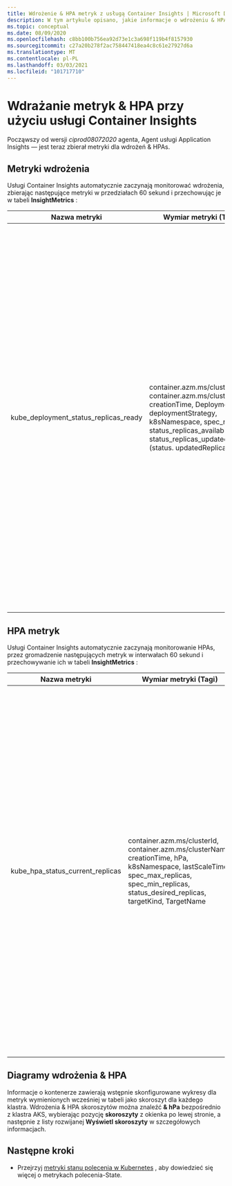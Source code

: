 ```yaml
---
title: Wdrożenie & HPA metryk z usługą Container Insights | Microsoft Docs
description: W tym artykule opisano, jakie informacje o wdrożeniu & HPA (w horyzontalnym skalowaniu automatycznego) są zbierane za pomocą usługi Container Insights.
ms.topic: conceptual
ms.date: 08/09/2020
ms.openlocfilehash: c8bb100b756ea92d73e1c3a698f119b4f8157930
ms.sourcegitcommit: c27a20b278f2ac758447418ea4c8c61e27927d6a
ms.translationtype: MT
ms.contentlocale: pl-PL
ms.lasthandoff: 03/03/2021
ms.locfileid: "101717710"
---
```

# <a name="deployment--hpa-metrics-with-container-insights"></a>Wdrażanie metryk & HPA przy użyciu usługi Container Insights

Począwszy od wersji *ciprod08072020* agenta, Agent usługi Application Insights — jest teraz zbierał metryki dla wdrożeń & HPAs.

## <a name="deployment-metrics"></a>Metryki wdrożenia

Usługi Container Insights automatycznie zaczynają monitorować wdrożenia, zbierając następujące metryki w przedziałach 60 sekund i przechowując je w tabeli **InsightMetrics** :

|Nazwa metryki |Wymiar metryki (Tagi) |Opis |
|------------|------------------------|------------|
|kube_deployment_status_replicas_ready |container.azm.ms/clusterId, container.azm.ms/clusterName, creationTime, Deployment, deploymentStrategy, k8sNamespace, spec_replicas, status_replicas_available, status_replicas_updated (status. updatedReplicas) | Łączna liczba gotowych do użycia numerów w tym wdrożeniu (status. readyReplicas). Poniżej znajdują się wymiary tej metryki. <ul> <li> wdrożenie — nazwa wdrożenia </li> <li> k8sNamespace-Kubernetes — przestrzeń nazw dla wdrożenia </li> <li> deploymentStrategy — strategia wdrażania służąca do zastępowania elementów podstych nowymi typami (spec. Strategia. Type)</li><li> creationTime — sygnatura czasowa tworzenia wdrożenia </li> <li> spec_replicas — Liczba żądanych zasobników (specyfikacji. Replica) </li> <li>status_replicas_available — całkowita liczba dostępnych zasobników (gotowych dla co najmniej minReadySeconds) objętych tym wdrożeniem (status. availableReplicas)</li><li>status_replicas_updated — całkowita liczba niezakończonych zasobników objętych tym wdrożeniem, które mają wymaganą specyfikację szablonu (status. updatedReplicas) </li></ul>|

## <a name="hpa-metrics"></a>HPA metryk

Usługi Container Insights automatycznie zaczynają monitorowanie HPAs, przez gromadzenie następujących metryk w interwałach 60 sekund i przechowywanie ich w tabeli **InsightMetrics** :

|Nazwa metryki |Wymiar metryki (Tagi) |Opis |
|------------|------------------------|------------|
|kube_hpa_status_current_replicas |container.azm.ms/clusterId, container.azm.ms/clusterName, creationTime, hPa, k8sNamespace, lastScaleTime, spec_max_replicas, spec_min_replicas, status_desired_replicas, targetKind, TargetName | Bieżąca liczba replik numerów platformy zarządzanych przez ten Autoskalowanie (status. currentReplicas). Poniżej znajdują się wymiary tej metryki. <ul> <li> hPa — nazwa HPA </li> <li> k8sNamespace-Kubernetes przestrzeń nazw dla HPA </li> <li> lastScaleTime — ostatnim razem, gdy HPA przeskalowana liczbę zasobników (stan. lastScaleTime)</li><li> Sygnatura czasowa tworzenia creationTime-HPA </li> <li> spec_max_replicas-górny limit liczby numerów osi, które mogą być ustawiane przez Autoskalowanie (spec. maxReplicas) </li> <li> spec_min_replicas dolny limit liczby replik, do których Skalowanie automatyczne można skalować w dół (spec. minReplicas) </li><li>status_desired_replicas wymagana liczba replik numerów platformy zarządzanych przez ten Autoskalowanie (status. desiredReplicas)</li><li>targetKind — typ elementu docelowego HPA (spec. scaleTargetRef. Kind) </li><li>TargetName-nazwa elementu docelowego HPA (spec.scaleTargetRef.name) </li></ul>|

## <a name="deployment--hpa-charts"></a>Diagramy wdrożenia & HPA 

Informacje o kontenerze zawierają wstępnie skonfigurowane wykresy dla metryk wymienionych wcześniej w tabeli jako skoroszyt dla każdego klastra. Wdrożenia & HPA skoroszytów można znaleźć **& hPa** bezpośrednio z klastra AKS, wybierając pozycję **skoroszyty** z okienka po lewej stronie, a następnie z listy rozwijanej **Wyświetl skoroszyty** w szczegółowych informacjach.

## <a name="next-steps"></a>Następne kroki

- Przejrzyj [metryki stanu polecenia w Kubernetes](https://github.com/kubernetes/kube-state-metrics/tree/master/docs) , aby dowiedzieć się więcej o metrykach polecenia-State.
